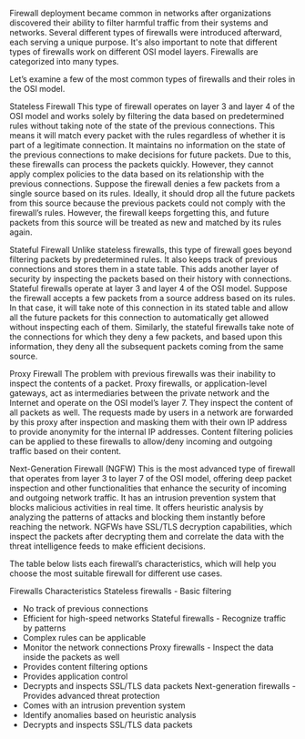 Firewall deployment became common in networks after organizations discovered their ability to filter harmful traffic from their systems and networks. Several different types of firewalls were introduced afterward, each serving a unique purpose. It's also important to note that different types of firewalls work on different OSI model layers. Firewalls are categorized into many types. 

Let’s examine a few of the most common types of firewalls and their roles in the OSI model.



Stateless Firewall
This type of firewall operates on layer 3 and layer 4 of the OSI model and works solely by filtering the data based on predetermined rules without taking note of the state of the previous connections. This means it will match every packet with the rules regardless of whether it is part of a legitimate connection. It maintains no information on the state of the previous connections to make decisions for future packets. Due to this, these firewalls can process the packets quickly. However, they cannot apply complex policies to the data based on its relationship with the previous connections. Suppose the firewall denies a few packets from a single source based on its rules. Ideally, it should drop all the future packets from this source because the previous packets could not comply with the firewall’s rules. However, the firewall keeps forgetting this, and future packets from this source will be treated as new and matched by its rules again.

Stateful Firewall
Unlike stateless firewalls, this type of firewall goes beyond filtering packets by predetermined rules. It also keeps track of previous connections and stores them in a state table. This adds another layer of security by inspecting the packets based on their history with connections. Stateful firewalls operate at layer 3 and layer 4 of the OSI model. Suppose the firewall accepts a few packets from a source address based on its rules. In that case, it will take note of this connection in its stated table and allow all the future packets for this connection to automatically get allowed without inspecting each of them. Similarly, the stateful firewalls take note of the connections for which they deny a few packets, and based upon this information, they deny all the subsequent packets coming from the same source.

Proxy Firewall
The problem with previous firewalls was their inability to inspect the contents of a packet. Proxy firewalls, or application-level gateways, act as intermediaries between the private network and the Internet and operate on the OSI model’s layer 7. They inspect the content of all packets as well. The requests made by users in a network are forwarded by this proxy after inspection and masking them with their own IP address to provide anonymity for the internal IP addresses. Content filtering policies can be applied to these firewalls to allow/deny incoming and outgoing traffic based on their content.

Next-Generation Firewall (NGFW)
This is the most advanced type of firewall that operates from layer 3 to layer 7 of the OSI model, offering deep packet inspection and other functionalities that enhance the security of incoming and outgoing network traffic. It has an intrusion prevention system that blocks malicious activities in real time. It offers heuristic analysis by analyzing the patterns of attacks and blocking them instantly before reaching the network. NGFWs have SSL/TLS decryption capabilities, which inspect the packets after decrypting them and correlate the data with the threat intelligence feeds to make efficient decisions.

The table below lists each firewall’s characteristics, which will help you choose the most suitable firewall for different use cases.

Firewalls	Characteristics
Stateless firewalls	- Basic filtering
- No track of previous connections
- Efficient for high-speed networks
Stateful firewalls	- Recognize traffic by patterns
- Complex rules can be applicable
- Monitor the network connections
Proxy firewalls	- Inspect the data inside the packets as well
- Provides content filtering options
- Provides application control
- Decrypts and inspects SSL/TLS data packets
Next-generation firewalls	- Provides advanced threat protection
- Comes with an intrusion prevention system
- Identify anomalies based on heuristic analysis
- Decrypts and inspects SSL/TLS data packets
